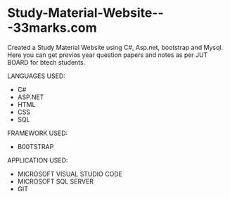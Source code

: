 # Study-Material-Website---33marks.com
Created a Study Material Website using C#, Asp.net, bootstrap and Mysql. Here you can get previos year question papers and notes as per JUT BOARD for btech students.

LANGUAGES USED:
- C#
- ASP.NET
- HTML
- CSS
- SQL

FRAMEWORK USED:
- B00TSTRAP

APPLICATION USED:
- MICROSOFT VISUAL STUDIO CODE 
- MICROSOFT SQL SERVER
- GIT

